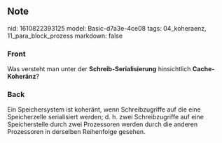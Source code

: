 ## Note
nid: 1610822393125
model: Basic-d7a3e-4ce08
tags: 04_koheraenz, 11_para_block_prozess
markdown: false

### Front
Was versteht man unter der <b>Schreib-Serialisierung</b>
hinsichtlich <b>Cache-Koheränz</b>?

### Back
Ein Speichersystem ist koheränt, wenn Schreibzugriffe auf die eine Speicherzelle serialisiert werden; d. h. zwei Schreibzugriffe auf eine Speicherstelle durch zwei Prozessoren werden durch die anderen Prozessoren in derselben Reihenfolge gesehen.
